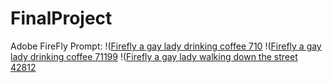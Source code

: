 # FinalProject

Adobe FireFly
Prompt:
!([Firefly a gay lady drinking coffee 710](https://github.com/Towela3/FinalProject/assets/112038406/4f2f2652-0171-4008-93ce-e070c204a0c4) !([Firefly a gay lady drinking coffee 71199](https://github.com/Towela3/FinalProject/assets/112038406/89e9552d-9e35-4486-a0c3-0d5430018498) !([Firefly a gay lady walking down the street 42812](https://github.com/Towela3/FinalProject/assets/112038406/57752a09-9a80-4787-9675-bb43ddaa591f)


